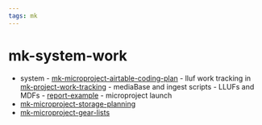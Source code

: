 ```yaml
---
tags: mk
---
```


# mk-system-work


 - system
        - [mk-microproject-airtable-coding-plan](/qji3qWxvTBiCFx9Bq5g23g)
        - lluf work tracking in [mk-project-work-tracking](/f2o2jl76TgC-xWXgV46qiw)
        - mediaBase and ingest scripts
        -  LLUFs and MDFs
            -  [report-example](/RUjDX7OVRvGF1_SGkT5HpA)
            -  microproject launch
- [mk-microproject-storage-planning](/7xvCGs8sQne0QZUHm4XA5w)
- [mk-microproject-gear-lists](/t3RqJ0qpQJG5DFBJiAGODw)

